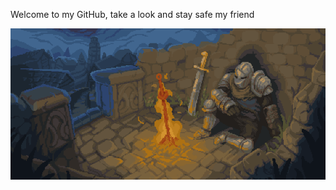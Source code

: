 
Welcome to my GitHub, take a look and stay safe my friend

</p alaing="center">
<img src="https://github.com/Higlik/Higlik/blob/main/Background.gif" width="1000" />
<p aling="center">

  
  
